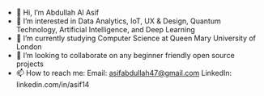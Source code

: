 - 👋 Hi, I’m Abdullah Al Asif
- 👀 I’m interested in Data Analytics, IoT, UX & Design, Quantum Technology, Artificial Intelligence, and Deep Learning
- 🌱 I’m currently studying Computer Science at Queen Mary University of London
- 💞️ I’m looking to collaborate on any beginner friendly open source projects
- 📫 How to reach me: Email: asifabdullah47@gmail.com LinkedIn: linkedin.com/in/asif14

<!---
Asif2714/Asif2714 is a ✨ special ✨ repository because its `README.md` (this file) appears on your GitHub profile.
You can click the Preview link to take a look at your changes.
--->
